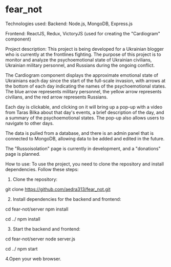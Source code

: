 # fear_not


Technologies used:
Backend: Node.js, MongoDB, Express.js

Frontend: ReactJS, Redux, VictoryJS (used for creating the "Cardiogram" component)

Project description:
This project is being developed for a Ukrainian blogger who is currently at the frontlines fighting. The purpose of this project is to monitor and analyze the psychoemotional state of Ukrainian civilians, Ukrainian military personnel, and Russians during the ongoing conflict.

The Cardiogram component displays the approximate emotional state of Ukrainians each day since the start of the full-scale invasion, with arrows at the bottom of each day indicating the names of the psychoemotional states. The blue arrow represents military personnel, the yellow arrow represents civilians, and the red arrow represents Russians.

Each day is clickable, and clicking on it will bring up a pop-up with a video from Taras Bilka about that day's events, a brief description of the day, and a summary of the psychoemotional states. The pop-up also allows users to navigate to other days.

The data is pulled from a database, and there is an admin panel that is connected to MongoDB, allowing data to be added and edited in the future.

The "Russoisolation" page is currently in development, and a "donations" page is planned.

How to use:
To use the project, you need to clone the repository and install dependencies. Follow these steps:

1. Clone the repository:

git clone https://github.com/aedra313/fear_not.git


2. Install dependencies for the backend and frontend:

cd fear-not/server
npm install

cd ../
npm install


3. Start the backend and frontend:


cd fear-not/server
node server.js

cd ../
npm start


4.Open your web browser.

